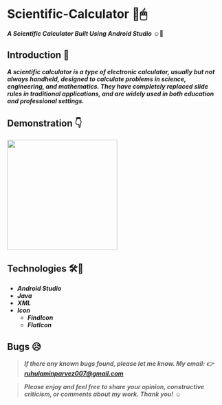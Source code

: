 # Scientific-Calculator :calling:🖱
__*A Scientific Calculator Built Using Android Studio*__ ☺🤞

## Introduction 🔗
__*A scientific calculator is a type of electronic calculator, usually but not always handheld, designed to calculate problems in science, engineering, and mathematics. They have completely replaced slide rules in traditional applications, and are widely used in both education and professional settings.*__

## Demonstration 👇

<img align="center" width="256" src="https://github.com/Ruhul12/Scientific-Calculator/blob/main/Sci-Calc.gif"/>                                                                     


## Technologies 🛠🚀

* __*Android Studio*__
* __*Java*__
* __*XML*__
* __*Icon*__
  * __*FindIcon*__
  * __*FlatIcon*__
  
## Bugs 😥

> __*If there any known bugs found, please let me know. My email: 👉 ruhulaminparvez007@gmail.com*__

> __*Please enjoy
and feel free to share your opinion, constructive criticism, or comments about my work. Thank you!*__ ☺
 
